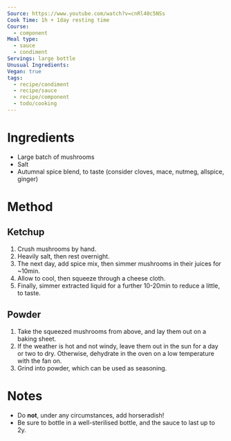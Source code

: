 ```yaml
---
Source: https://www.youtube.com/watch?v=cnRl40c5NSs
Cook Time: 1h + 1day resting time
Course:
  - component
Meal type:
  - sauce
  - condiment
Servings: large bottle
Unusual Ingredients: 
Vegan: true
tags:
  - recipe/condiment
  - recipe/sauce
  - recipe/component
  - todo/cooking
---
```

# Ingredients

- Large batch of mushrooms
- Salt
- Autumnal spice blend, to taste (consider cloves, mace, nutmeg, allspice, ginger)

# Method

## Ketchup

1. Crush mushrooms by hand.
2. Heavily salt, then rest overnight.
3. The next day, add spice mix, then simmer mushrooms in their juices for ~10min.
4. Allow to cool, then squeeze through a cheese cloth.
5. Finally, simmer extracted liquid for a further 10-20min to reduce a little, to taste.

## Powder

1. Take the squeezed mushrooms from above, and lay them out on a baking sheet.
2. If the weather is hot and not windy, leave them out in the sun for a day or two to dry. Otherwise, dehydrate in the oven on a low temperature with the fan on.
3. Grind into powder, which can be used as seasoning.

# Notes

- Do **not**, under any circumstances, add horseradish!
- Be sure to bottle in a well-sterilised bottle, and the sauce to last up to 2y.